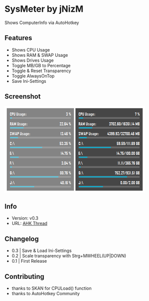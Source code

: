 # SysMeter by jNizM
Shows ComputerInfo via AutoHotkey

  
## Features
* Shows CPU Usage
* Shows RAM & SWAP Usage
* Shows Drives Usage
* Toggle MB/GB to Percentage
* Toggle & Reset Transparency
* Toggle AlwaysOnTop
* Save Ini-Settings


## Screenshot
![Screenshot](Screenshot.PNG)


## Info
* Version: v0.3
* URL: [AHK Thread](http://ahkscript.org/boards/viewtopic.php?f=6&t=3521)


## Changelog
* 0.3 | Save & Load Ini-Settings
* 0.2 | Scale transparency with Strg+MWHEEL(UP|DOWN)
* 0.1 | First Release


## Contributing
* thanks to SKAN for CPULoad() function
* thanks to AutoHotkey Community